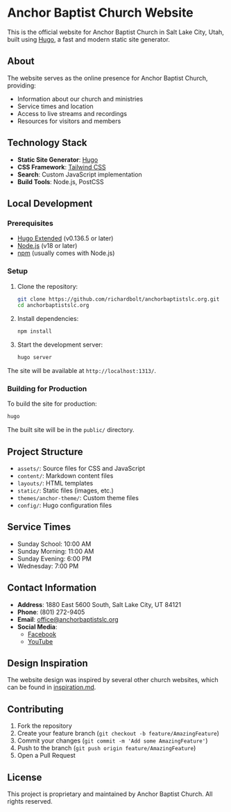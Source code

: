 # Anchor Baptist Church Website

This is the official website for Anchor Baptist Church in Salt Lake City, Utah, built using [Hugo](https://gohugo.io/), a fast and modern static site generator.

## About

The website serves as the online presence for Anchor Baptist Church, providing:
- Information about our church and ministries
- Service times and location
- Access to live streams and recordings
- Resources for visitors and members

## Technology Stack

- **Static Site Generator**: [Hugo](https://gohugo.io/)
- **CSS Framework**: [Tailwind CSS](https://tailwindcss.com/)
- **Search**: Custom JavaScript implementation
- **Build Tools**: Node.js, PostCSS

## Local Development

### Prerequisites

- [Hugo Extended](https://gohugo.io/installation/) (v0.136.5 or later)
- [Node.js](https://nodejs.org/) (v18 or later)
- [npm](https://www.npmjs.com/) (usually comes with Node.js)

### Setup

1. Clone the repository:
   ```bash
   git clone https://github.com/richardbolt/anchorbaptistslc.org.git
   cd anchorbaptistslc.org
   ```

2. Install dependencies:
   ```bash
   npm install
   ```

3. Start the development server:
   ```bash
   hugo server
   ```

The site will be available at `http://localhost:1313/`.

### Building for Production

To build the site for production:

```bash
hugo
```

The built site will be in the `public/` directory.

## Project Structure

- `assets/`: Source files for CSS and JavaScript
- `content/`: Markdown content files
- `layouts/`: HTML templates
- `static/`: Static files (images, etc.)
- `themes/anchor-theme/`: Custom theme files
- `config/`: Hugo configuration files

## Service Times

- Sunday School: 10:00 AM
- Sunday Morning: 11:00 AM
- Sunday Evening: 6:00 PM
- Wednesday: 7:00 PM

## Contact Information

- **Address**: 1880 East 5600 South, Salt Lake City, UT 84121
- **Phone**: (801) 272-9405
- **Email**: office@anchorbaptistslc.org
- **Social Media**:
  - [Facebook](https://www.facebook.com/anchorbaptistchurchslc/)
  - [YouTube](https://www.youtube.com/@anchorbaptistchurchslc/streams)

## Design Inspiration

The website design was inspired by several other church websites, which can be found in [inspiration.md](inspiration.md).

## Contributing

1. Fork the repository
2. Create your feature branch (`git checkout -b feature/AmazingFeature`)
3. Commit your changes (`git commit -m 'Add some AmazingFeature'`)
4. Push to the branch (`git push origin feature/AmazingFeature`)
5. Open a Pull Request

## License

This project is proprietary and maintained by Anchor Baptist Church. All rights reserved.
